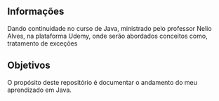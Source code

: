 ## Informações
Dando continuidade no curso de Java, ministrado pelo professor Nelio Alves, na plataforma Udemy, onde serão abordados conceitos como, tratamento de exceções

## Objetivos
O propósito deste repositório é documentar o andamento do meu aprendizado em Java.
